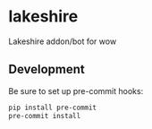 # lakeshire
Lakeshire addon/bot for wow

## Development
Be sure to set up pre-commit hooks:
```bash
pip install pre-commit
pre-commit install
```
